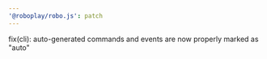 ```yaml
---
'@roboplay/robo.js': patch
---
```


fix(cli): auto-generated commands and events are now properly marked as "auto"
